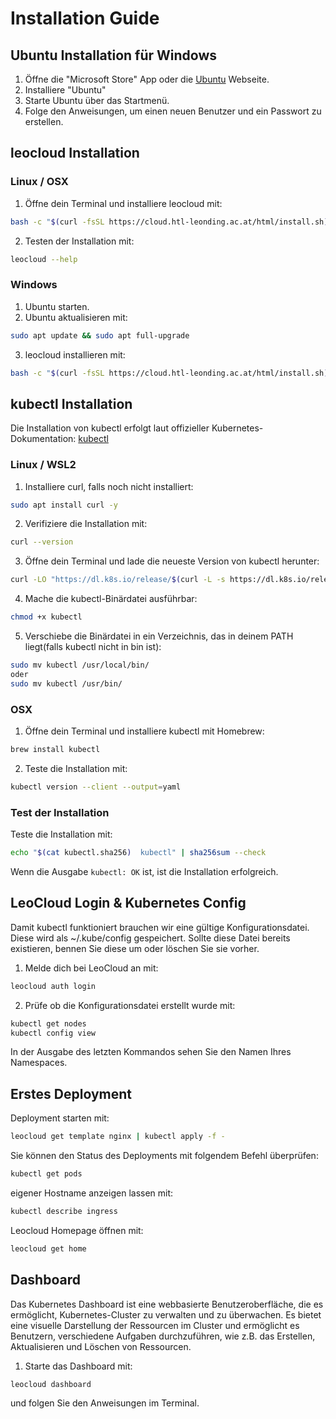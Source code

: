 # Installation Guide

## Ubuntu Installation für Windows
1. Öffne die "Microsoft Store" App oder die [Ubuntu](https://ubuntu.com/desktop/wsl) Webseite.
2. Installiere "Ubuntu"
3. Starte Ubuntu über das Startmenü.
4. Folge den Anweisungen, um einen neuen Benutzer und ein Passwort zu erstellen.


## leocloud Installation
### Linux / OSX
1. Öffne dein Terminal und installiere leocloud mit:
```bash
bash -c "$(curl -fsSL https://cloud.htl-leonding.ac.at/html/install.sh)"
```
2. Testen der Installation mit:
```bash
leocloud --help
```
### Windows
1. Ubuntu starten.
2. Ubuntu aktualisieren mit:
```bash
sudo apt update && sudo apt full-upgrade
```
3. leocloud installieren mit:
```bash
bash -c "$(curl -fsSL https://cloud.htl-leonding.ac.at/html/install.sh)"
```

## kubectl Installation
Die Installation von kubectl erfolgt laut offizieller Kubernetes-Dokumentation: [kubectl](https://kubernetes.io/docs/tasks/tools/)
### Linux / WSL2
1. Installiere curl, falls noch nicht installiert:
```bash
sudo apt install curl -y
```
2. Verifiziere die Installation mit:
```bash
curl --version
```
3. Öffne dein Terminal und lade die neueste Version von kubectl herunter:
```bash
curl -LO "https://dl.k8s.io/release/$(curl -L -s https://dl.k8s.io/release/stable.txt)/bin/linux/amd64/kubectl"
```
4. Mache die kubectl-Binärdatei ausführbar:
```bash
chmod +x kubectl
```
5. Verschiebe die Binärdatei in ein Verzeichnis, das in deinem PATH liegt(falls kubectl nicht in bin ist):
```bash
sudo mv kubectl /usr/local/bin/
oder
sudo mv kubectl /usr/bin/
```

### OSX
1. Öffne dein Terminal und installiere kubectl mit Homebrew:
```bash
brew install kubectl
```
2. Teste die Installation mit:
```bash
kubectl version --client --output=yaml
```

### Test der Installation
Teste die Installation mit:
```bash
echo "$(cat kubectl.sha256)  kubectl" | sha256sum --check
```
Wenn die Ausgabe `kubectl: OK` ist, ist die Installation erfolgreich.


## LeoCloud Login & Kubernetes Config
Damit kubectl funktioniert brauchen wir eine gültige Konfigurationsdatei. Diese wird als ~/.kube/config gespeichert. Sollte diese Datei bereits existieren, bennen Sie diese um oder löschen Sie sie vorher.
1. Melde dich bei LeoCloud an mit:
```bash
leocloud auth login
```
2. Prüfe ob die Konfigurationsdatei erstellt wurde mit:
```bash
kubectl get nodes
kubectl config view
```
In der Ausgabe des letzten Kommandos sehen Sie den Namen Ihres Namespaces.

## Erstes Deployment
Deployment starten mit:
```bash
leocloud get template nginx | kubectl apply -f -
```
Sie können den Status des Deployments mit folgendem Befehl überprüfen:
```bash
kubectl get pods
```
eigener Hostname anzeigen lassen mit:
```bash
kubectl describe ingress
```
Leocloud Homepage öffnen mit:
```bash
leocloud get home
```

## Dashboard
Das Kubernetes Dashboard ist eine webbasierte Benutzeroberfläche, die es ermöglicht, Kubernetes-Cluster zu verwalten und zu überwachen. Es bietet eine visuelle Darstellung der Ressourcen im Cluster und ermöglicht es Benutzern, verschiedene Aufgaben durchzuführen, wie z.B. das Erstellen, Aktualisieren und Löschen von Ressourcen.
1. Starte das Dashboard mit:
```bash
leocloud dashboard
```
und folgen Sie den Anweisungen im Terminal.